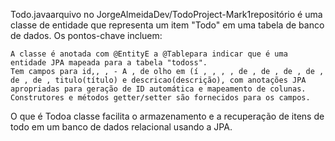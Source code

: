 Todo.javaarquivo no JorgeAlmeidaDev/TodoProject-Mark1repositório é uma classe de entidade que representa um item "Todo" em uma tabela de banco de dados. Os pontos-chave incluem:

    A classe é anotada com @EntityE a @Tablepara indicar que é uma entidade JPA mapeada para a tabela "todoss".
    Tem campos para id,, , - A , de olho em (í , , , , de , de , de , de , de , de , titulo(título) e descricao(descrição), com anotações JPA apropriadas para geração de ID automática e mapeamento de colunas.
    Construtores e métodos getter/setter são fornecidos para os campos.

O que é Todoa classe facilita o armazenamento e a recuperação de itens de todo em um banco de dados relacional usando a JPA.
